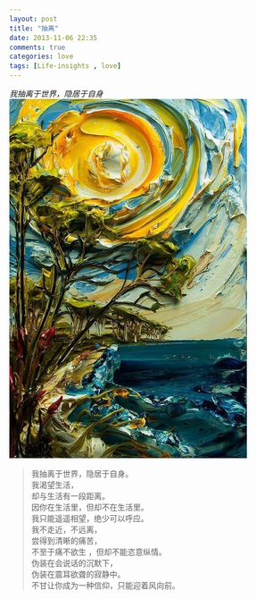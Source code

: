 ```yaml
---
layout: post
title: "抽离"
date: 2013-11-06 22:35
comments: true
categories: love
tags: [Life-insights , love]
---
```

*我抽离于世界，隐居于自身*<br>
![dissociation](/images/2013/11/dissociation.JPG "dissociation")
<!--more-->
>我抽离于世界，隐居于自身。<br>
>我渴望生活，<br>
>却与生活有一段距离。<br>
>因你在生活里，但却不在生活里。<br>
>我只能遥遥相望，绝少可以呼应。<br>
>我不走近，不远离，<br>
>尝得到清晰的痛苦，<br>
>不至于痛不欲生 ，但却不能恣意纵情。<br>
>伪装在会说话的沉默下，<br>
>伪装在震耳欲聋的寂静中。<br>
>不甘让你成为一种信仰，只能迎着风向前。<br>

